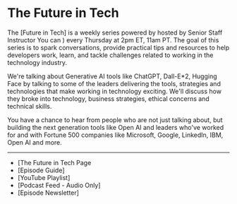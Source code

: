 # The Future in Tech


The [Future in Tech]  is a weekly series powered by   hosted by Senior Staff Instructor
You can ) every Thursday at 2pm ET, 11am PT. The goal of this series is to spark conversations, provide practical tips and resources to help developers work, learn, and tackle challenges related to working in the technology industry.  
   
We're talking about Generative AI tools like ChatGPT, Dall-E*2, Hugging Face by talking to some of the leaders delivering the tools, strategies and technologies that make working in technology exciting. We'll discuss how they broke into technology, business strategies, ethical concerns and technical skills.

You have a chance to hear from people who are not just talking about, but building the next generation tools like Open AI and leaders who've worked for and with Fortune 500 companies like Microsoft, Google, LinkedIn,  IBM,  Open AI and more.
   
---
 - [The Future in Tech Page
- [Episode Guide] 
- [YouTube Playlist] 
- [Podcast Feed - Audio Only]   
- [Episode Newsletter]   
